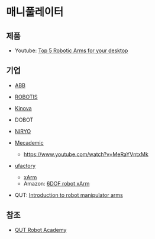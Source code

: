 # 매니풀레이터

## 제품

- Youtube: [Top 5 Robotic Arms for your desktop](https://www.youtube.com/watch?v=-69raWQ2DUc)

## 기업

- [ABB](https://new.abb.com/products/robotics/industrial-robots)

- [ROBOTIS](http://www.robotis.us/)

- [Kinova](https://www.kinovarobotics.com/en)

- DOBOT
- [NIRYO](https://niryo.com/)

- [Mecademic](https://www.mecademic.com)
  - https://www.youtube.com/watch?v=MeRaYVntxMk

- [ufactory](https://www.ufactory.cc/#/en/)
  - [xArm](https://www.xarm.cc/)
  - Amazon: [6DOF robot xArm](https://www.amazon.com/LewanSoul-Programmable-Feedback-Parameter-Programming/dp/B0793PFGCY/ref=sr_1_1_sspa?keywords=robot+arm+7dof&qid=1582459349&sr=8-1-spons&psc=1&spLa=ZW5jcnlwdGVkUXVhbGlmaWVyPUEyRVZVNjRBWlpYS0kmZW5jcnlwdGVkSWQ9QTAyMDE2NDEyMERXMDc4QUtNTEkmZW5jcnlwdGVkQWRJZD1BMDQ3OTY1NzJVUkZJSTVGSkVQUVgmd2lkZ2V0TmFtZT1zcF9hdGYmYWN0aW9uPWNsaWNrUmVkaXJlY3QmZG9Ob3RMb2dDbGljaz10cnVl)

- QUT: [Introduction to robot manipulator arms](https://www.youtube.com/watch?v=rnA7uF5mBYE)

## 참조

- [QUT Robot Academy](https://robotacademy.net.au/lesson/introduction-to-robot-manipulator-arms/)